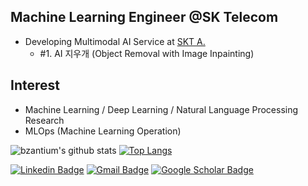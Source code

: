 ## Machine Learning Engineer @SK Telecom
- Developing Multimodal AI Service at [SKT A.](https://play.google.com/store/apps/details?id=com.skt.nugu.apollo)
  - #1. AI 지우개 (Object Removal with Image Inpainting)

## Interest
- Machine Learning / Deep Learning / Natural Language Processing Research
- MLOps (Machine Learning Operation)

![bzantium's github stats](https://github-readme-stats.vercel.app/api?username=bzantium&show_icons=true&theme=vue)
[![Top Langs](https://github-readme-stats.vercel.app/api/top-langs/?username=bzantium&layout=compact)](https://github.com/bzantium/github-readme-stats)

[![Linkedin Badge](https://img.shields.io/badge/-LinkedIn-blue?style=flat&logo=Linkedin&logoColor=white&link=https://www.linkedin.com/in/minho-ryu-21197712b/)](https://www.linkedin.com/in/minho-ryu-21197712b/) 
[![Gmail Badge](https://img.shields.io/badge/-Gmail-d14836?style=flat&logo=Gmail&logoColor=white&link=mailto:ryumin93@gmail.com)](mailto:ryumin93@gmail.com)
[![Google Scholar Badge](https://img.shields.io/badge/-Scholar-4285f4?style=flat&logo=google-scholar&logoColor=white&link=https://scholar.google.com/citations?hl=en&user=fwO6aUQAAAAJ)](https://scholar.google.com/citations?hl=en&user=fwO6aUQAAAAJ) 
